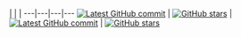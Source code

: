  | | | 
---|---|---|---
[![Latest GitHub commit](https://img.shields.io/github/last-commit/chinatimeline/chinatimeline.github.io?logo=github&label)](https://github.com/chinatimeline/chinatimeline.github.io) | [![GitHub stars](https://img.shields.io/github/stars/chinatimeline/chinatimeline.github.io)](https://github.com/chinatimeline/chinatimeline.github.io/stargazers) | [![Latest GitHub commit](https://img.shields.io/github/last-commit/chinatimeline/data?logo=github&label)](https://github.com/chinatimeline/data) | [![GitHub stars](https://img.shields.io/github/stars/chinatimeline/data)](https://github.com/chinatimeline/data/stargazers) 


